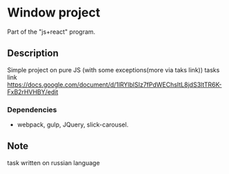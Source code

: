 # Window project

Part of the "js+react" program.

## Description

Simple project on pure JS (with some exceptions(more via taks link))
tasks link https://docs.google.com/document/d/1lRYlblSIz7fPdWEChsItL8jdS3ltTR6K-FxB2rHVHBY/edit

### Dependencies

* webpack, gulp, JQuery, slick-carousel.

## Note

task written on russian language
